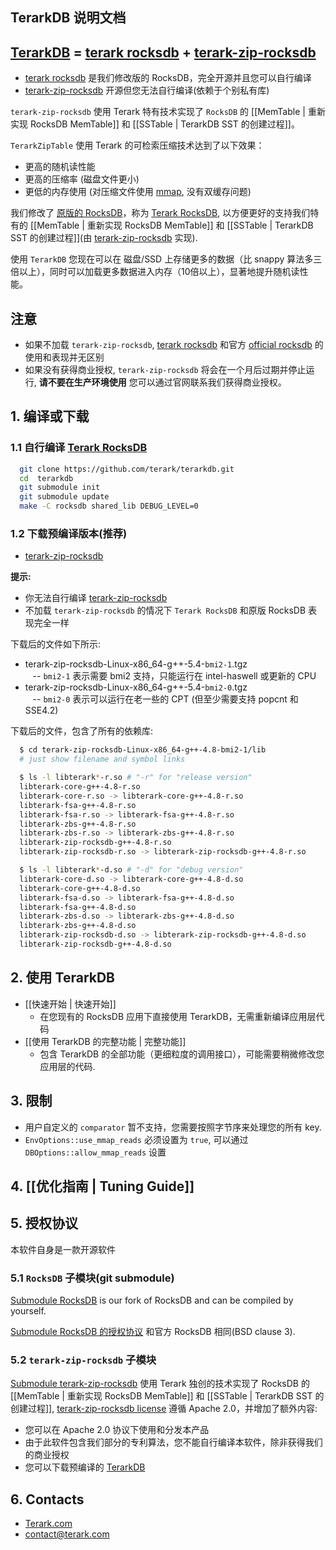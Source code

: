 ## TerarkDB 说明文档

## [TerarkDB](https://github.com/Terark/terarkdb) = [terark rocksdb](https://github.com/Terark/rocksdb) + [terark-zip-rocksdb](https://github.com/Terark/terark-zip-rocksdb)
- [terark rocksdb](https://github.com/Terark/rocksdb) 是我们修改版的 RocksDB，完全开源并且您可以自行编译
- [terark-zip-rocksdb](https://github.com/Terark/terark-zip-rocksdb) 开源但您无法自行编译(依赖于个别私有库)

`terark-zip-rocksdb` 使用 Terark 特有技术实现了 `RocksDB` 的  [[MemTable | 重新实现 RocksDB MemTable]] 和 [[SSTable | TerarkDB SST 的创建过程]]。

`TerarkZipTable` 使用 Terark 的可检索压缩技术达到了以下效果：

- 更高的随机读性能
- 更高的压缩率 (磁盘文件更小)<br/>
- 更低的内存使用 (对压缩文件使用 [mmap](http://man7.org/linux/man-pages/man2/mmap.2.html), 没有双缓存问题)

我们修改了 [原版的 RocksDB](https://github.com/facebook/rocksdb)，称为 [Terark RocksDB](https://github.com/Terark/rocksdb), 以方便更好的支持我们特有的 [[MemTable | 重新实现 RocksDB MemTable]] 和 [[SSTable | TerarkDB SST 的创建过程]](由 [terark-zip-rocksdb](https://github.com/Terark/terark-zip-rocksdb) 实现).

使用 `TerarkDB` 您现在可以在 磁盘/SSD 上存储更多的数据（比 snappy 算法多三倍以上），同时可以加载更多数据进入内存（10倍以上），显著地提升随机读性能。

## 注意
- 如果不加载 `terark-zip-rocksdb`, [terark rocksdb](https://github.com/Terark/rocksdb) 和官方 [official rocksdb](https://github.com/facebook/rocksdb) 的使用和表现并无区别
- 如果没有获得商业授权, `terark-zip-rocksdb` 将会在一个月后过期并停止运行, **请不要在生产环境使用** 您可以通过官网联系我们获得商业授权。

## 1. 编译或下载
### 1.1 自行编译 <a href="https://github.com/terark/rocksdb">Terark RocksDB</a>
```bash
  git clone https://github.com/terark/terarkdb.git
  cd  terarkdb
  git submodule init
  git submodule update
  make -C rocksdb shared_lib DEBUG_LEVEL=0
```
### 1.2 下载预编译版本(推荐)
- [terark-zip-rocksdb](http://www.terark.com/download/terarkdb/latest)

**提示:**
- 你无法自行编译 [terark-zip-rocksdb](https://github.com/terark/terark-zip-rocksdb) 
- 不加载 `terark-zip-rocksdb` 的情况下 `Terark RocksDB` 和原版 RocksDB 表现完全一样

下载后的文件如下所示:
- terark-zip-rocksdb-Linux-x86_64-g++-5.4-`bmi2-1`.tgz<br/>
  &nbsp;&nbsp;&nbsp;-- `bmi2-1` 表示需要 bmi2 支持，只能运行在 intel-haswell 或更新的 CPU
- terark-zip-rocksdb-Linux-x86_64-g++-5.4-`bmi2-0`.tgz<br/>
  &nbsp;&nbsp;&nbsp;-- `bmi2-0` 表示可以运行在老一些的 CPT (但至少需要支持 popcnt 和 SSE4.2)

下载后的文件，包含了所有的依赖库:
```bash
  $ cd terark-zip-rocksdb-Linux-x86_64-g++-4.8-bmi2-1/lib
  # just show filename and symbol links

  $ ls -l libterark*-r.so # "-r" for "release version"
  libterark-core-g++-4.8-r.so
  libterark-core-r.so -> libterark-core-g++-4.8-r.so
  libterark-fsa-g++-4.8-r.so
  libterark-fsa-r.so -> libterark-fsa-g++-4.8-r.so
  libterark-zbs-g++-4.8-r.so
  libterark-zbs-r.so -> libterark-zbs-g++-4.8-r.so
  libterark-zip-rocksdb-g++-4.8-r.so
  libterark-zip-rocksdb-r.so -> libterark-zip-rocksdb-g++-4.8-r.so

  $ ls -l libterark*-d.so # "-d" for "debug version"
  libterark-core-d.so -> libterark-core-g++-4.8-d.so
  libterark-core-g++-4.8-d.so
  libterark-fsa-d.so -> libterark-fsa-g++-4.8-d.so
  libterark-fsa-g++-4.8-d.so
  libterark-zbs-d.so -> libterark-zbs-g++-4.8-d.so
  libterark-zbs-g++-4.8-d.so
  libterark-zip-rocksdb-d.so -> libterark-zip-rocksdb-g++-4.8-d.so
  libterark-zip-rocksdb-g++-4.8-d.so
```

## 2. 使用 TerarkDB
- [[快速开始 | 快速开始]]
  - 在您现有的 RocksDB 应用下直接使用 TerarkDB，无需重新编译应用层代码
- [[使用 TerarkDB 的完整功能 | 完整功能]]
  - 包含 TerarkDB 的全部功能（更细粒度的调用接口），可能需要稍微修改您应用层的代码.

## 3. 限制
- 用户自定义的 `comparator` 暂不支持，您需要按照字节序来处理您的所有 key. 
- `EnvOptions::use_mmap_reads` 必须设置为 `true`, 可以通过 `DBOptions::allow_mmap_reads` 设置

## 4. [[优化指南 | Tuning Guide]]

## 5. 授权协议
本软件自身是一款开源软件

### 5.1 `RocksDB` 子模块(git submodule)
[Submodule RocksDB](https://github.com/Terark/rocksdb) is our fork of RocksDB and can be compiled by yourself.

[Submodule RocksDB 的授权协议](https://github.com/Terark/rocksdb/blob/master/LICENSE) 和官方 RocksDB 相同(BSD clause 3).

### 5.2 `terark-zip-rocksdb` 子模块
[Submodule terark-zip-rocksdb](https://github.com/Terark/terark-zip-rocksdb) 使用 Terark 独创的技术实现了 RocksDB 的  [[MemTable | 重新实现 RocksDB MemTable]] 和 [[SSTable | TerarkDB SST 的创建过程]], [terark-zip-rocksdb license](https://github.com/Terark/terark-zip-rocksdb/blob/master/LICENSE) 遵循 Apache 2.0，并增加了额外内容:
  * 您可以在 Apache 2.0 协议下使用和分发本产品
  * 由于此软件包含我们部分的专利算法，您不能自行编译本软件，除非获得我们的商业授权
  * 您可以下载预编译的 [TerarkDB](http://www.terark.com/download/terarkdb/latest)

## 6. Contacts
- [Terark.com](http://www.terark.com)
- contact@terark.com

